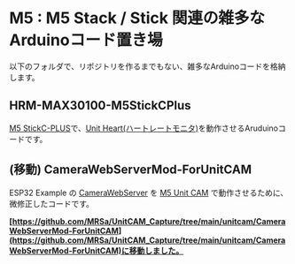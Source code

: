 # M5 : M5 Stack / Stick 関連の雑多なArduinoコード置き場

以下のフォルダで、リポジトリを作るまでもない、雑多なArduinoコードを格納します。

## HRM-MAX30100-M5StickCPlus

[M5 StickC-PLUS](https://docs.m5stack.com/en/core/m5stickc_plus)で、[Unit Heart(ハートレートモニタ)](https://docs.m5stack.com/en/unit/heart)を動作させるAruduinoコードです。

## (移動) CameraWebServerMod-ForUnitCAM

ESP32 Example の [CameraWebServer](https://github.com/espressif/arduino-esp32/tree/master/libraries/ESP32/examples/Camera/CameraWebServer) を [M5 Unit CAM](https://docs.m5stack.com/en/unit/unit_cam) で動作させるために、微修正したコードです。

**[https://github.com/MRSa/UnitCAM_Capture/tree/main/unitcam/CameraWebServerMod-ForUnitCAM](https://github.com/MRSa/UnitCAM_Capture/tree/main/unitcam/CameraWebServerMod-ForUnitCAM)に移動しました。**
